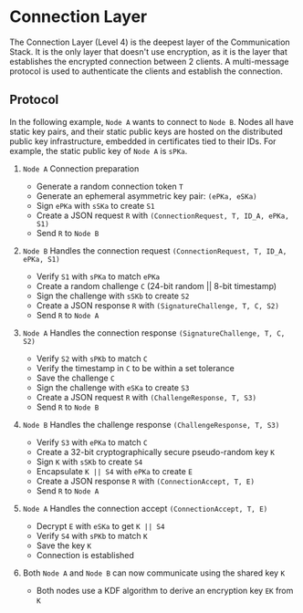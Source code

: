 # Connection Layer

The Connection Layer (Level 4) is the deepest layer of the Communication Stack. It is the only layer that doesn't use
encryption, as it is the layer that establishes the encrypted connection between 2 clients. A multi-message protocol is
used to authenticate the clients and establish the connection.

## Protocol

In the following example, `Node A` wants to connect to `Node B`. Nodes all have static key pairs, and their static
public keys are hosted on the distributed public key infrastructure, embedded in certificates tied to their IDs. For
example, the static public key of `Node A` is `sPKa`.

1. `Node A` Connection preparation
   - Generate a random connection token `T`
   - Generate an ephemeral asymmetric key pair: `(ePKa, eSKa)`
   - Sign `ePKa` with `sSKa` to create `S1`
   - Create a JSON request `R` with `(ConnectionRequest, T, ID_A, ePKa, S1)`
   - Send `R` to `Node B`

2. `Node B` Handles the connection request `(ConnectionRequest, T, ID_A, ePKa, S1)`
   - Verify `S1` with `sPKa` to match `ePKa`
   - Create a random challenge `C` (24-bit random || 8-bit timestamp)
   - Sign the challenge with `sSKb` to create `S2`
   - Create a JSON response `R` with `(SignatureChallenge, T, C, S2)`
   - Send `R` to `Node A`

3. `Node A` Handles the connection response `(SignatureChallenge, T, C, S2)`
   - Verify `S2` with `sPKb` to match `C`
   - Verify the timestamp in `C` to be within a set tolerance
   - Save the challenge `C`
   - Sign the challenge with `eSKa` to create `S3`
   - Create a JSON request `R` with `(ChallengeResponse, T, S3)`
   - Send `R` to `Node B`

4. `Node B` Handles the challenge response `(ChallengeResponse, T, S3)`
   - Verify `S3` with `ePKa` to match `C`
   - Create a 32-bit cryptographically secure pseudo-random key `K`
   - Sign `K` with `sSKb` to create `S4`
   - Encapsulate `K || S4` with `ePKa` to create `E`
   - Create a JSON response `R` with `(ConnectionAccept, T, E)`
   - Send `R` to `Node A`

5. `Node A` Handles the connection accept `(ConnectionAccept, T, E)`
   - Decrypt `E` with `eSKa` to get `K || S4`
   - Verify `S4` with `sPKb` to match `K`
   - Save the key `K`
   - Connection is established

6. Both `Node A` and `Node B` can now communicate using the shared key `K`
   - Both nodes use a KDF algorithm to derive an encryption key `EK` from `K`
